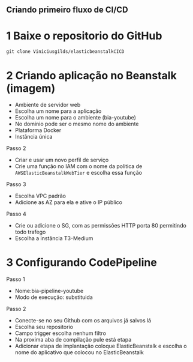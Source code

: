 ## Criando primeiro fluxo de CI/CD


# 1 Baixe o repositorio do GitHub 
``
git clone Viniciusgilds/elasticbeanstalkCICD
``
# 2 Criando aplicação no Beanstalk (imagem)

- Ambiente de servidor web
- Escolha um nome para a aplicação
- Escolha um nome para o ambiente (bia-youtube)
- No dominio pode ser o mesmo nome do ambiente
- Plataforma Docker
- Instância única
 
Passo 2 
- Criar e usar um novo perfil de serviço
- Crie uma função no IAM com o nome da politica de `AWSElasticBeanstalkWebTier` e escolha essa função 

Passo 3 
- Escolha VPC padrão 
- Adicione as AZ para ela e ative o IP público

Passo 4 

- Crie ou adicione o SG, com as permissões HTTP porta 80 permitindo todo trafego
- Escolha a instância T3-Medium

# 3 Configurando CodePipeline

Passo 1
- Nome:bia-pipeline-youtube
- Modo de execução: substituida

Passo 2 

- Conecte-se no seu Github com os arquivos já salvos lá 
- Escolha seu repositorio
- Campo trigger escolha nenhum filtro
- Na proxima aba de compilação pule está etapa
- Adicionar etapa de implantação coloque ElasticBeanstalk e escolha o nome do aplicativo que colocou no ElasticBeanstalk